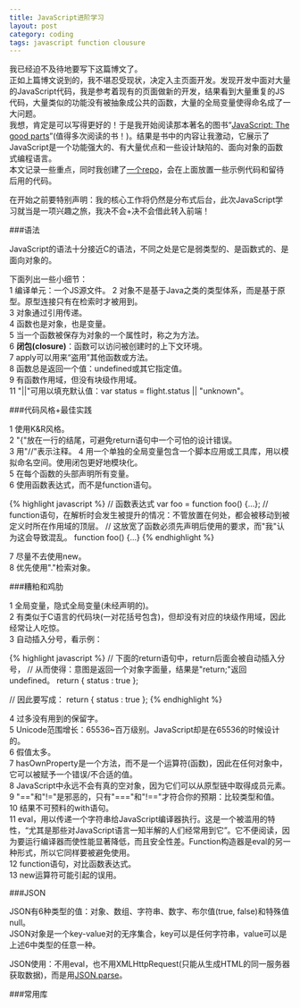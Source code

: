 ```yaml
---
title: JavaScript进阶学习
layout: post
category: coding
tags: javascript function clousure
---
```


我已经迫不及待地要写下这篇博文了。  
正如上篇博文说到的，我不堪忍受现状，决定入主页面开发。发现开发中面对大量的JavaScript代码，我是参考着现有的页面做新的开发，结果看到大量重复的JS代码，大量类似的功能没有被抽象成公共的函数，大量的全局变量使得命名成了一大问题。  
我想，肯定是可以写得更好的！于是我开始阅读那本著名的图书“[JavaScript: The good parts](http://book.douban.com/subject/2994925/)”(值得多次阅读的书！)。结果是书中的内容让我激动，它展示了JavaScript是一个功能强大的、有大量优点和一些设计缺陷的、面向对象的函数式编程语言。  
本文记录一些重点，同时我创建了[一个repo](https://github.com/xanpeng/javascript-recipes)，会在上面放置一些示例代码和留待后用的代码。  

在开始之前要特别声明：我的核心工作将仍然是分布式后台，此次JavaScript学习就当是一项兴趣之旅，我决不会+决不会借此转入前端！

###语法

JavaScript的语法十分接近C的语法，不同之处是它是弱类型的、是函数式的、是面向对象的。  

下面列出一些小细节：  
1 编译单元：一个JS源文件。 
2 对象不是基于Java之类的类型体系，而是基于原型。原型连接只有在检索时才被用到。  
3 对象通过引用传递。  
4 函数也是对象，也是变量。  
5 当一个函数被保存为对象的一个属性时，称之为方法。  
6 **闭包(closure)**：函数可以访问被创建时的上下文环境。  
7 apply可以用来“盗用”其他函数或方法。  
8 函数总是返回一个值：undefined或其它指定值。  
9 有函数作用域，但没有块级作用域。  
11 "||"可用以填充默认值：var status = flight.status || "unknown"。  

###代码风格+最佳实践

1 使用K&R风格。  
2 "{"放在一行的结尾，可避免return语句中一个可怕的设计错误。  
3 用"//"表示注释。 
4 用一个单独的全局变量包含一个脚本应用或工具库，用以模拟命名空间。使用闭包更好地模块化。  
5 在每个函数的头部声明所有变量。  
6 使用函数表达式，而不是function语句。  

{% highlight javascript %}
// 函数表达式
var foo = function foo() {...};
// function语句，在解析时会发生被提升的情况：不管放置在何处，都会被移动到被定义时所在作用域的顶层。
// 这放宽了函数必须先声明后使用的要求，而"我"认为这会导致混乱。
function foo() {...}
{% endhighlight %}

7 尽量不去使用new。  
8 优先使用"."检索对象。  


###糟粕和鸡肋

1 全局变量，隐式全局变量(未经声明的)。  
2 有类似于C语言的代码块(一对花括号包含)，但却没有对应的块级作用域，因此经常让人吃惊。  
3 自动插入分号，看示例：  

{% highlight javascript %}
// 下面的return语句中，return后面会被自动插入分号，
// 从而使得：意图是返回一个对象字面量，结果是"return;"返回undefined。
return
{
	status : true
};

// 因此要写成：
return {
	status : true
};
{% endhighlight %}

4 过多没有用到的保留字。  
5 Unicode范围增长：65536~百万级别。JavaScript却是在65536的时候设计的。  
6 假值太多。  
7 hasOwnProperty是一个方法，而不是一个运算符(函数)，因此在任何对象中，它可以被赋予一个错误/不合适的值。  
8 JavaScript中永远不会有真的空对象，因为它们可以从原型链中取得成员元素。  
9 "=="和"!="是邪恶的，只有"==="和"!=="才符合你的预期：比较类型和值。  
10 结果不可预料的with语句。  
11 eval，用以传递一个字符串给JavaScript编译器执行。这是一个被滥用的特性，“尤其是那些对JavaScript语言一知半解的人们经常用到它”。它不便阅读，因为要运行编译器而使性能显著降低，而且安全性差。Function构造器是eval的另一种形式，所以它同样要被避免使用。  
12 function语句，对比函数表达式。  
13 new运算符可能引起的误用。  

###JSON

JSON有6种类型的值：对象、数组、字符串、数字、布尔值(true, false)和特殊值null。  
JSON对象是一个key-value对的无序集合，key可以是任何字符串，value可以是上述6中类型的任意一种。  

JSON使用：不用eval，也不用XMLHttpRequest(只能从生成HTML的同一服务器获取数据)，而是用[JSON.parse](https://github.com/douglascrockford/JSON-js)。

###常用库


